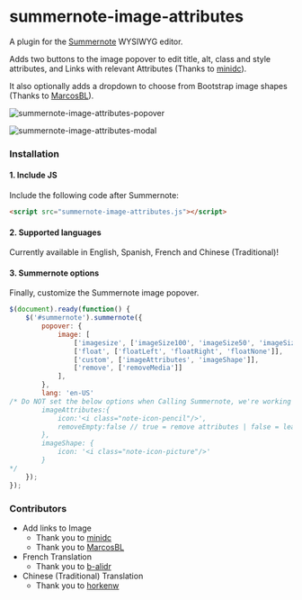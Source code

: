 # summernote-image-attributes
A plugin for the [Summernote](https://github.com/summernote/summernote/) WYSIWYG editor.

Adds two buttons to the image popover to edit title, alt, class and style attributes, and Links with relevant Attributes (Thanks to [minidc](https://github.com/ninidc)).

It also optionally adds a dropdown to choose from Bootstrap image shapes (Thanks to [MarcosBL](https://github.com/MarcosBL)).

![summernote-image-attributes-popover](https://github.com/StudioJunkyard/summernote-image-attributes/blob/master/summernote-image-attributes-popover.png)

![summernote-image-attributes-modal](https://github.com/StudioJunkyard/summernote-image-attributes/blob/master/summernote-image-attributes-dialog.png)

### Installation

#### 1. Include JS

Include the following code after Summernote:

```html
<script src="summernote-image-attributes.js"></script>
```

#### 2. Supported languages

Currently available in English, Spanish, French and Chinese (Traditional)!

#### 3. Summernote options

Finally, customize the Summernote image popover.

```javascript
$(document).ready(function() {
    $('#summernote').summernote({
        popover: {
            image: [
                ['imagesize', ['imageSize100', 'imageSize50', 'imageSize25']],
                ['float', ['floatLeft', 'floatRight', 'floatNone']],
                ['custom', ['imageAttributes', 'imageShape']],
                ['remove', ['removeMedia']]
            ],
        },
        lang: 'en-US'
/* Do NOT set the below options when Calling Summernote, we're working on why these are throwing an error that causes the plugin not to work.
        imageAttributes:{
            icon:'<i class="note-icon-pencil"/>',
            removeEmpty:false // true = remove attributes | false = leave empty if present
        },
        imageShape: {
            icon: '<i class="note-icon-picture"/>'
        }
*/
    });
});
```

### Contributors
- Add links to Image
  - Thank you to [minidc](https://github.com/ninidc)
  - Thank you to [MarcosBL](https://github.com/MarcosBL)
- French Translation
  - Thank you to [b-alidr](https://github.com/b-alidra)
- Chinese (Traditional) Translation
  - Thank you to [horkenw](https://github.com/horkenw)
